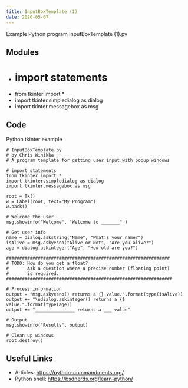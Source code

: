```yaml
---
title: InputBoxTemplate (1)
date: 2020-05-07
---
```

Example Python program InputBoxTemplate (1).py

## Modules

* # import statements
* from tkinter import *
* import tkinter.simpledialog as dialog
* import tkinter.messagebox as msg

## Code

Python tkinter example

    # InputBoxTemplate.py
    # by Chris Winikka
    # A program template for getting user input with popup windows
    
    # import statements
    from tkinter import *
    import tkinter.simpledialog as dialog
    import tkinter.messagebox as msg
    
    root = Tk()
    w = Label(root, text="My Program")
    w.pack()
    
    # Welcome the user
    msg.showinfo("Welcome", "Welcome to _______" )
    
    # Get user info
    name = dialog.askstring("Name", "What's your name?")
    isAlive = msg.askyesno("Alive or Not", "Are you alive?")
    age = dialog.askinteger("Age", "How old are you?")
    
    ##############################################################
    # TODO: How do you get a float?
    #       Ask a question where a precise number (floating point)
    #       is required.
    ###############################################################
    
    # Process information
    output = "msg.askyesno() returns a {} value.".format(type(isAlive))
    output += "\ndialog.askinteger() returns a {} value.".format(type(age))
    output += "_______________ returns a ___ value"
    
    # Output
    msg.showinfo("Results", output)
    
    # Clean up windows
    root.destroy()
    

## Useful Links

- Articles: https://python-commandments.org/
- Python shell: https://bsdnerds.org/learn-python/
